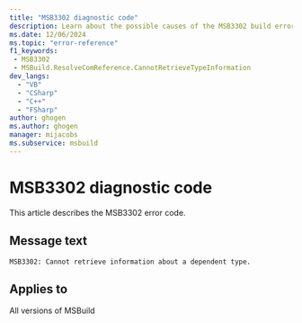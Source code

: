 ```yaml
---
title: "MSB3302 diagnostic code"
description: Learn about the possible causes of the MSB3302 build error, and get troubleshooting tips.
ms.date: 12/06/2024
ms.topic: "error-reference"
f1_keywords:
 - MSB3302
 - MSBuild.ResolveComReference.CannotRetrieveTypeInformation
dev_langs:
  - "VB"
  - "CSharp"
  - "C++"
  - "FSharp"
author: ghogen
ms.author: ghogen
manager: mijacobs
ms.subservice: msbuild
---
```


# MSB3302 diagnostic code

<!-- :::ErrorDefinitionDescription::: -->
<!-- :::editable-content name="introDescription"::: -->
This article describes the MSB3302 error code.
<!-- :::editable-content-end::: -->

## Message text

`MSB3302: Cannot retrieve information about a dependent type.`

<!-- :::editable-content name="postOutputDescription"::: -->
<!--
{StrBegin="MSB3302: "}
-->
<!-- :::editable-content-end::: -->
<!-- :::ErrorDefinitionDescription-end::: -->

## Applies to

All versions of MSBuild
